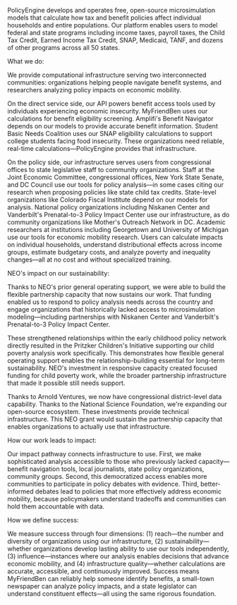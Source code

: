 PolicyEngine develops and operates free, open-source microsimulation models that calculate how tax and benefit policies affect individual households and entire populations. Our platform enables users to model federal and state programs including income taxes, payroll taxes, the Child Tax Credit, Earned Income Tax Credit, SNAP, Medicaid, TANF, and dozens of other programs across all 50 states.

What we do:

We provide computational infrastructure serving two interconnected communities: organizations helping people navigate benefit systems, and researchers analyzing policy impacts on economic mobility.

On the direct service side, our API powers benefit access tools used by individuals experiencing economic insecurity. MyFriendBen uses our calculations for benefit eligibility screening. Amplifi's Benefit Navigator depends on our models to provide accurate benefit information. Student Basic Needs Coalition uses our SNAP eligibility calculations to support college students facing food insecurity. These organizations need reliable, real-time calculations—PolicyEngine provides that infrastructure.

On the policy side, our infrastructure serves users from congressional offices to state legislative staff to community organizations. Staff at the Joint Economic Committee, congressional offices, New York State Senate, and DC Council use our tools for policy analysis—in some cases citing our research when proposing policies like state child tax credits. State-level organizations like Colorado Fiscal Institute depend on our models for analysis. National policy organizations including Niskanen Center and Vanderbilt's Prenatal-to-3 Policy Impact Center use our infrastructure, as do community organizations like Mother's Outreach Network in DC. Academic researchers at institutions including Georgetown and University of Michigan use our tools for economic mobility research. Users can calculate impacts on individual households, understand distributional effects across income groups, estimate budgetary costs, and analyze poverty and inequality changes—all at no cost and without specialized training.

NEO's impact on our sustainability:

Thanks to NEO's prior general operating support, we were able to build the flexible partnership capacity that now sustains our work. That funding enabled us to respond to policy analysis needs across the country and engage organizations that historically lacked access to microsimulation modeling—including partnerships with Niskanen Center and Vanderbilt's Prenatal-to-3 Policy Impact Center.

These strengthened relationships within the early childhood policy network directly resulted in the Pritzker Children's Initiative supporting our child poverty analysis work specifically. This demonstrates how flexible general operating support enables the relationship-building essential for long-term sustainability. NEO's investment in responsive capacity created focused funding for child poverty work, while the broader partnership infrastructure that made it possible still needs support.

Thanks to Arnold Ventures, we now have congressional district-level data capability. Thanks to the National Science Foundation, we're expanding our open-source ecosystem. These investments provide technical infrastructure. This NEO grant would sustain the partnership capacity that enables organizations to actually use that infrastructure.

How our work leads to impact:

Our impact pathway connects infrastructure to use. First, we make sophisticated analysis accessible to those who previously lacked capacity—benefit navigation tools, local journalists, state policy organizations, community groups. Second, this democratized access enables more communities to participate in policy debates with evidence. Third, better-informed debates lead to policies that more effectively address economic mobility, because policymakers understand tradeoffs and communities can hold them accountable with data.

How we define success:

We measure success through four dimensions: (1) reach—the number and diversity of organizations using our infrastructure, (2) sustainability—whether organizations develop lasting ability to use our tools independently, (3) influence—instances where our analysis enables decisions that advance economic mobility, and (4) infrastructure quality—whether calculations are accurate, accessible, and continuously improved. Success means MyFriendBen can reliably help someone identify benefits, a small-town newspaper can analyze policy impacts, and a state legislator can understand constituent effects—all using the same rigorous foundation.
